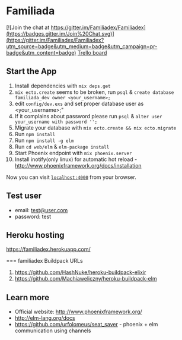 # Familiada

[![Join the chat at https://gitter.im/Familiadex/Familiadex](https://badges.gitter.im/Join%20Chat.svg)](https://gitter.im/Familiadex/Familiadex?utm_source=badge&utm_medium=badge&utm_campaign=pr-badge&utm_content=badge)
[Trello board](https://trello.com/b/4t4cuGYZ/workflow)

## Start the App
  1. Install dependencies with `mix deps.get`
  2. `mix ecto.create` seems to be broken, run `psql` & `create database familiada_dev owner <your_username>;`
  3. edit `config/dev.exs` and set proper database user as <your_username>;"
  4. If it complains about password please run `psql` & `alter user your_username with password '';`
  5. Migrate your database with `mix ecto.create && mix ecto.migrate`
  6. Run `npm install`
  7. Run `npm install -g elm`
  8. Run `cd web/elm` & `elm-package install`
  9. Start Phoenix endpoint with `mix phoenix.server`
  10. Install inotify(only linux) for automatic hot reload - http://www.phoenixframework.org/docs/installation

Now you can visit [`localhost:4000`](http://localhost:4000) from your browser.

## Test user
  * email: test@user.com
  * password: test
  
## Heroku hosting
https://familiadex.herokuapp.com/

=== familiadex Buildpack URLs
  1. https://github.com/HashNuke/heroku-buildpack-elixir
  2. https://github.com/Machiaweliczny/heroku-buildpack-elm

## Learn more

  * Official website: http://www.phoenixframework.org/
  * http://elm-lang.org/docs
  * https://github.com/urfolomeus/seat_saver - phoenix + elm communication using channels
